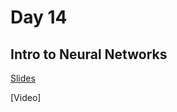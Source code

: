 # Day 14
## Intro to Neural Networks 
[Slides](https://docs.google.com/presentation/d/1RpvBuvBmnd03uhOBiDZ9hvfxF0S3jx8UmQk9kWdXBVQ/edit#slide=id.g2038b5ec23_0_32)

[Video]
